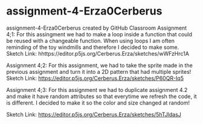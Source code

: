 # assignment-4-Erza0Cerberus
assignment-4-Erza0Cerberus created by GitHub Classroom
Assignment 4;1: For this assingment we had to make a loop inside a function that could be reused with a changeable function. When using loops I am often reminding of the toy windmills and therefore I decided to make some.
Sketch Link: hhttps://editor.p5js.org/Cerberus.Erza/sketches/wWFzHrc1A

Assignment 4;2: For this assignment, we had to take the sprite made in the previous assignment and turn it into a 2D pattern that had multiple sprites!
Sketch Link: https://editor.p5js.org/Cerberus.Erza/sketches/P60QR-Iq5

Assignment 4;3: For this assignment we had to duplicate assignment 4.2 and make it have random attributes so that everytime we refresh the code, it is different. I decided to make it so the color and size changed at random! 

Sketch Link: https://editor.p5js.org/Cerberus.Erza/sketches/5hTJldasJ
